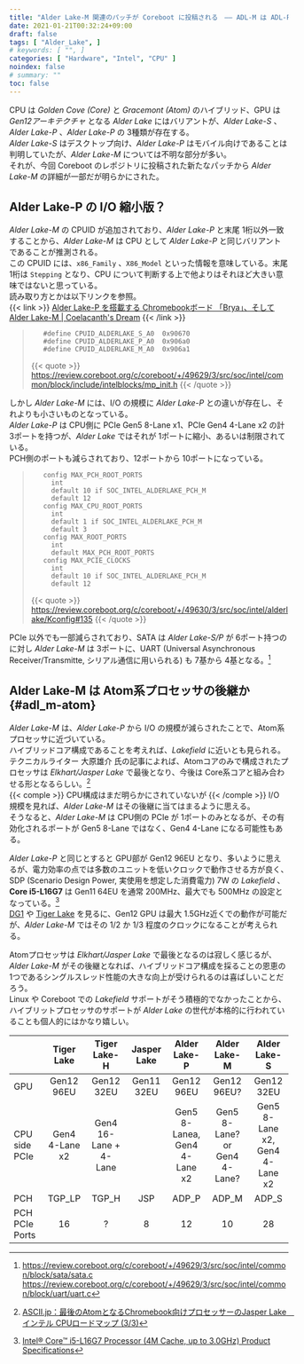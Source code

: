 ```yaml
---
title: "Alder Lake-M 関連のパッチが Coreboot に投稿される　―― ADL-M は ADL-P の I/O 縮小版か"
date: 2021-01-21T00:32:24+09:00
draft: false
tags: [ "Alder_Lake", ]
# keywords: [ "", ]
categories: [ "Hardware", "Intel", "CPU" ]
noindex: false
# summary: ""
toc: false
---
```


CPU は *Golden Cove (Core)* と *Gracemont (Atom)* のハイブリッド、GPU は *Gen12アーキテクチャ* となる *Alder Lake* にはバリアントが、*Alder Lake-S* 、*Alder Lake-P* 、*Alder Lake-P* の 3種類が存在する。  
*Alder Lake-S* はデスクトップ向け、*Alder Lake-P* はモバイル向けであることは判明していたが、*Alder Lake-M* については不明な部分が多い。  
それが、今回 Coreboot のレポジトリに投稿された新たなパッチから *Alder Lake-M* の詳細が一部だが明らかにされた。  

## Alder Lake-P の I/O 縮小版？

*Alder Lake-M* の CPUID が追加されており、*Alder Lake-P* と末尾 1桁以外一致することから、*Alder Lake-M* は CPU として *Alder Lake-P* と同じバリアントであることが推測される。  
この CPUID には、`x86_Family` 、`X86_Model` といった情報を意味している。末尾 1桁は `Stepping` となり、CPU について判断する上で他よりはそれほど大きい意味ではないと思っている。  
読み取り方とかは以下リンクを参照。  
{{< link >}} [Alder Lake-P を搭載する Chromebookボード 「Brya」、そして Alder Lake-M | Coelacanth's Dream](/posts/2020/12/02/adl-p-chromebook-board-adl-m/) {{< /link >}}

 >        #define CPUID_ALDERLAKE_S_A0	0x90670
 >        #define CPUID_ALDERLAKE_P_A0	0x906a0
 >        #define CPUID_ALDERLAKE_M_A0	0x906a1
 >
 > {{< quote >}} <https://review.coreboot.org/c/coreboot/+/49629/3/src/soc/intel/common/block/include/intelblocks/mp_init.h> {{< /quote >}}

しかし *Alder Lake-M* には、I/O の規模に *Alder Lake-P* との違いが存在し、それよりも小さいものとなっている。  
*Alder Lake-P* は CPU側に PCIe Gen5 8-Lane x1、PCIe Gen4 4-Lane x2 の計 3ポートを持つが、*Alder Lake* ではそれが 1ポートに縮小、あるいは制限されている。  
PCH側のポートも減らされており、12ポートから 10ポートになっている。  

 >        config MAX_PCH_ROOT_PORTS
 >        	int
 >        	default 10 if SOC_INTEL_ALDERLAKE_PCH_M
 >        	default 12
 >        config MAX_CPU_ROOT_PORTS
 >        	int
 >        	default 1 if SOC_INTEL_ALDERLAKE_PCH_M
 >        	default 3
 >        config MAX_ROOT_PORTS
 >        	int
 >        	default MAX_PCH_ROOT_PORTS
 >        config MAX_PCIE_CLOCKS
 >        	int
 >        	default 10 if SOC_INTEL_ALDERLAKE_PCH_M
 >        	default 12
 >
 > {{< quote >}} <https://review.coreboot.org/c/coreboot/+/49630/3/src/soc/intel/alderlake/Kconfig#135> {{< /quote >}}

PCIe 以外でも一部減らされており、SATA は *Alder Lake-S/P* が 6ポート持つのに対し *Alder Lake-M* は 3ポートに、UART (Universal Asynchronous Receiver/Transmitte, シリアル通信に用いられる) も 7基から 4基となる。[^adl_m-sata]  

[^adl_m-sata]: <https://review.coreboot.org/c/coreboot/+/49629/3/src/soc/intel/common/block/sata/sata.c> <br> <https://review.coreboot.org/c/coreboot/+/49629/3/src/soc/intel/common/block/uart/uart.c>

## Alder Lake-M は Atom系プロセッサの後継か {#adl_m-atom}

*Alder Lake-M* は、*Alder Lake-P* から I/O の規模が減らされたことで、Atom系プロセッサに近づいている。  
ハイブリッドコア構成であることを考えれば、*Lakefield* に近いとも見られる。  
テクニカルライター 大原雄介 氏の記事によれば、Atomコアのみで構成されたプロセッサは *Elkhart/Jasper Lake* で最後となり、今後は Core系コアと組み合わせる形となるらしい。[^ascii]  
{{< comple >}} CPU構成はまだ明らかにされていないが {{< /comple >}} I/O 規模を見れば、*Alder Lake-M* はその後継に当てはまるように思える。  
そうなると、*Alder Lake-M* は CPU側の PCIe が 1ポートのみとなるが、その有効化されるポートが Gen5 8-Lane ではなく、Gen4 4-Lane になる可能性もある。  

[^ascii]: [ASCII.jp：最後のAtomとなるChromebook向けプロセッサーのJasper Lake　インテル CPUロードマップ (3/3)](https://ascii.jp/elem/000/004/040/4040489/3/)

*Alder Lake-P* と同じとすると GPU部が Gen12 96EU となり、多いように思えるが、電力効率の点では多数のユニットを低いクロックで動作させる方が良く、  
SDP (Scenario Design Power, 実使用を想定した消費電力) 7W の *Lakefield* 、**Core i5-L16G7** は Gen11 64EU を通常 200MHz、最大でも 500MHz の設定となっている。[^lkf]  
[DG1](/tags/dg1) や [Tiger Lake](/tags/tiger_lake) を見るに、Gen12 GPU は最大 1.5GHz近くでの動作が可能だが、*Alder Lake-M* ではその 1/2 か 1/3 程度のクロックになることが考えられる。  

[^lkf]: [Intel® Core™ i5-L16G7 Processor (4M Cache, up to 3.0GHz) Product Specifications](https://ark.intel.com/content/www/us/en/ark/products/202777/intel-core-i5-l16g7-processor-4m-cache-up-to-3-0ghz.html?wapkw=Lakefield)

Atomプロセッサは *Elkhart/Jasper Lake* で最後となるのは寂しく感じるが、*Alder Lake-M* がその後継となれば、ハイブリッドコア構成を採ることの恩恵の 1つであるシングルスレッド性能の大きな向上が受けられるのは喜ばしいことだろう。  
Linux や Coreboot での *Lakefield* サポートがそう積極的でなかったことから、ハイブリットプロセッサのサポートが *Alder Lake* の世代が本格的に行われていることも個人的にはかなり嬉しい。  

|     | Tiger Lake | Tiger Lake-H | Jasper Lake | Alder Lake-P | Alder Lake-M | Alder Lake-S |
| :-- | :--:       | :--:         | :--:        | :--:         | :--:         | :--: |
| GPU | Gen12 96EU | Gen12 32EU | Gen11 32EU | Gen12 96EU | Gen12 96EU? | Gen12 32EU |
| CPU side PCIe | Gen4<br>4-Lane x2 | Gen4<br> 16-Lane + 4-Lane |  | Gen5 8-Lanea,<br>Gen4 4-Lane x2 | Gen5 8-Lane? or<br>Gen4 4-Lane? | Gen5 8-Lane x2,<br>Gen4 4-Lane x2 |
| PCH | TGP_LP | TGP_H | JSP | ADP_P | ADP_M | ADP_S |
| PCH PCIe Ports | 16 | ? | 8 | 12 | 10 | 28 |



